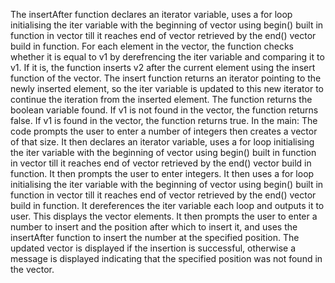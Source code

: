 The insertAfter function declares an iterator variable, uses a for loop initialising the iter variable with the beginning of vector using begin() built in function in vector till it reaches end of vector retrieved by the end() vector build in function.
For each element in the vector, the function checks whether it is equal to v1 by derefrencing the iter variable and comparing it to v1. 
If it is, the function inserts v2 after the current element using the insert function of the vector. 
The insert function returns an iterator pointing to the newly inserted element, so the iter variable is updated to this new iterator to continue the iteration from the inserted element. 
The function returns the boolean variable found.
If v1 is not found in the vector, the function returns false.
If v1 is found in the vector, the function returns true.
In the main:
The code prompts the user to enter a number of integers then creates a vector of that size.
It then declares an iterator variable, uses a for loop initialising the iter variable with the beginning of vector using begin() built in function in vector till it reaches end of vector retrieved by the end() vector build in function.
It then prompts the user to enter integers.
It then  uses a for loop initialising the iter variable with the beginning of vector using begin() built in function in vector till it reaches end of vector retrieved by the end() vector build in function.
It dereferences the iter variable each loop and outputs it to user.
This displays the vector elements.
It then prompts the user to enter a number to insert and the position after which to insert it, and uses the insertAfter function to insert the number at the specified position. 
The updated vector is displayed if the insertion is successful, otherwise a message is displayed indicating that the specified position was not found in the vector. 
